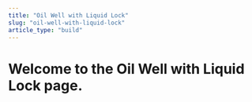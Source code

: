 ```yaml
---
title: "Oil Well with Liquid Lock"
slug: "oil-well-with-liquid-lock"
article_type: "build"
---
```


# Welcome to the Oil Well with Liquid Lock page.
